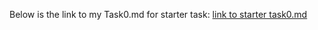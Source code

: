 Below is the link to my Task0.md for starter task:
[link to starter task0.md](https://docs.google.com/document/d/1XrKYv8V8Mko7K0NR37AyDdFyY33O5m7X2M0LdUe-lAk/edit?usp=drivesdk)
